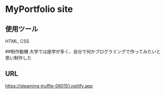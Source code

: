 # MyPortfolio site

## 使用ツール
HTML, CSS

##制作動機
大学では座学が多く、自分で何かプログラミングで作ってみたいと思い制作した

## URL
https://gleaming-truffle-060151.netlify.app
